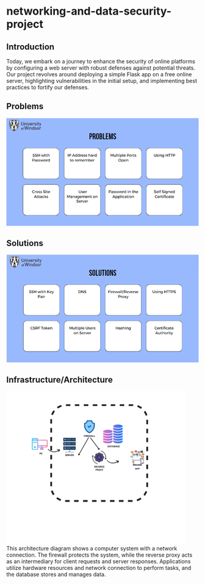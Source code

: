 # networking-and-data-security-project
## Introduction
Today, we embark on a journey to enhance the security of online platforms by configuring a web server with robust defenses against potential threats. Our project revolves around deploying a simple Flask app on a free online server, highlighting vulnerabilities in the initial setup, and implementing best practices to fortify our defenses.
## Problems
![image](https://github.com/Umer-Mahmood-Khan/Configuration-of-a-Secure-Web-Server/blob/main/Diagrams/Problems.png)
## Solutions
![image](https://github.com/Umer-Mahmood-Khan/Configuration-of-a-Secure-Web-Server/blob/main/Diagrams/Solutions.png)
## Infrastructure/Architecture
![image](https://github.com/Umer-Mahmood-Khan/Configuration-of-a-Secure-Web-Server/blob/main/Diagrams/infrastructure.png)
<br>This architecture diagram shows a computer system with a network connection. The firewall protects the system, while the reverse proxy acts as an intermediary for client requests and server responses. Applications utilize hardware resources and network connection to perform tasks, and the database stores and manages data.
